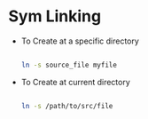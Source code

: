 # Sym Linking

- To Create at a specific directory

    ```bash

    ln -s source_file myfile

    ```

- To Create at current directory

    ```bash

    ln -s /path/to/src/file

    ```
